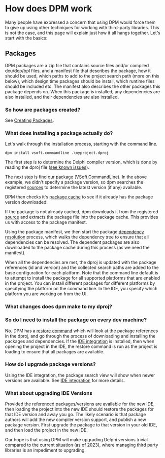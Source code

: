 # How does DPM work

Many people have expressed a concern that using DPM would force them to give up using other techniques for working with third-party libraries. This is not the case, and this page will explain just how it all hangs together. Let's start with the basics:

## Packages

DPM packages are a zip file that contains source files and/or compiled dcu/dcp/bpl files, and a manifest file that describes the package, how it should be used, which paths to add to the project search path (more on this below), which design time packages should be install, which runtime files should be included etc. The manifest also describes the other packages this package depends on. When this package is installed, any dependencies are also installed, and their dependencies are also installed.

### So how are packages created?

See [Creating Packages](../getting-started/creating-packages).

### What does installing a package actually do?

Let's walk through the installation process, starting with the command line.

`dpm install vsoft.commandline .\myproject.dproj`

The first step is to determine the Delphi compiler version, which is done by reading the dproj file ([see known issues](../getting-started/known-issues)).

The next step is find our package (VSoft.CommandLine). In the above example, we didn't specify a package version, so dpm searches the registered [sources](./package-sources) to determine the latest version (if any) available.

DPM then checks it's [package cache](./package-cache) to see if it already has the package version downloaded.

If the package is not already cached, dpm downloads it from the registered [source](./package-sources) and extracts the package file into the package cache. This provides us with access to the package manifest.

Using the package manifest, we then start the package [dependency resolution](./package-dependencies) process, which walks the dependency tree to ensure that all dependencies can be resolved. The dependent packages are also downloaded to the package cache during this process (as we need the manifest).

When all the dependencies are met, the dproj is updated with the package references (id and version) and the collected search paths are added to the base configuration for each platform. Note that the command line default is to attempt to install the package for all supported platforms that are enabled in the project. You can install different packages for different platforms by specifying the platform on the command line. In the IDE, you specify which platform you are working on from the UI.

### What changes does dpm make to my dproj?

### So do I need to install the package on every dev machine?

No. DPM has a [restore command](../commands/restore-command) which will look at the package references in the dproj, and go through the process of downloading and installing the packages and dependencies. If the [IDE integration](../getting-started/ide-integration) is installed, then when opening the project in the IDE, the restore command is run as the project is loading to ensure that all packages are available.

### How do I upgrade package versions?

Using the IDE integration, the package search view will show when newer versions are available. See [IDE integration](../getting-started/ide-integration) for more details.

### What about upgrading IDE Versions

Provided the referenced packages/versions are available for the new IDE, then loading the project into the new IDE should restore the packages for that IDE version and away you go. The likely scenario is that package authors will add the new compiler version support, and publish a new package version. First upgrade the package to that version in your old IDE, and then load the project in the new IDE.

Our hope is that using DPM will make upgrading Delphi versions trivial compared to the current situation (as of 2023), where managing third party libraries is an impediment to upgrading.
